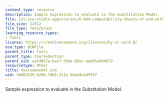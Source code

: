 ```yaml
---
content_type: resource
description: Sample expression to evaluate in the Substitution Model.
file: /ol-ocw-studio-app/courses/6-844-computability-theory-of-and-with-scheme-spring-2003/3b862539b20d7db5311e54ae9c449fb7_testsubmodel.scm
file_size: 12912
file_type: text/plain
learning_resource_types:
- Tools
license: https://creativecommons.org/licenses/by-nc-sa/4.0/
ocw_type: OCWFile
parent_title: Tools
parent_type: CourseSection
parent_uid: aaf4057a-bac7-5b9e-89ac-ae095a684679
resourcetype: Other
title: testsubmodel.scm
uid: 3b862539-b20d-7db5-311e-54ae9c449fb7
---
```

Sample expression to evaluate in the Substitution Model.